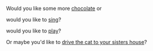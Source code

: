 Would you like some more [chocolate](../search_for_chocolate/search_for_chocolate.md) or 


would you like to [sing](../sing/sing.md)?

would you like to [play](../play-music/playmusic.md)?

Or maybe you'd like to [drive the cat to your sisters house](../dog-person/dog.md)?
